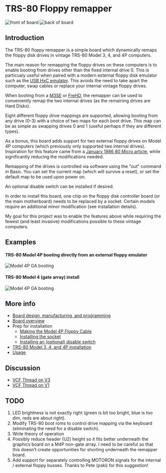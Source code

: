 # TRS-80 Floppy remapper

![front of board](/images/front-v4.jpg) ![back of board](/images/back-v4.jpg)

## Introduction

The TRS-80 floppy remapper is a simple board which dynamically remaps the floppy disk drives in vintage
TRS-80 Model 3, 4, and 4P computers.

The main reason for remapping the floppy drives on these computers
is to enable booting from drives other than the fixed internal drive 0.  This is particualy
useful when paired with a modern external floppy disk emulator such as
the [USB HxC emulator](http://hxc2001.free.fr/floppy_drive_emulator/).  This avoids the need
to take apart the computer, swap cables or replace your internal vintage floppy drives.

When booting from a [M3SE](http://bartlettlabs.com/M3SE/) or [FreHD](http://www.vecoven.com/trs80/trs80.html), the remapper can be used to conveniently
remap the two internal drives (as the remaining drives are Hard Disks).

Eight different floppy drive mappings are supported, allowing booting from
any drive (0-3) with a choice of two maps for each boot drive.
This map can be as simple as swapping drives 0 and 1 (useful perhaps if they are different types).

As a bonus, this board adds support for two external floppy drives on Model 4P
computers (which previously only supported two internal drives).  Inspiration for
this feature came from a [January 1986 80 Micro article](https://colorcomputerarchive.com/repo/Documents/Magazines/80%20Micro/1986/80%20Micro%20-%208601%20-%20January%201986.pdf), while significantly reducing the modifications needed.

Remapping of the drives is controlled via software using the "out" command in Basic.
You can set the current map (which will survive a reset), or set the default
map to be used upon power on.

An optional disable switch can be installed if desired.

In order to install this board, one chip on the floppy disk controller
board (or the main motherboard) needs to be replaced by a socket.  Certain
models require an additional minor modification (see installation details).

My goal for this project was to enable the features above while
requiring the fewest (and least invasive) modifications possible to these
vintage computers.

## Examples
#### TRS-80 Model 4P booting directly from an external floppy emulator
![Model 4P GA booting](/images/m4pga-boot.jpg)
#### TRS-80 Model 4 (gate array) install
![Model 4P GA booting](/images/install-m4ga-1.jpg)

## More info

* [Board design, manufacturing, and programming](/Design.md)
* [Board overview](/Board.md)
* Prep for installation
  * [Making the Model 4P Floppy Cable](/M4P-FloppyCable.md)
  * [Installing the socket](/Socket.md)
  * [Installing an (optional) disable switch](/Disable.md)
* [TRS-80 Model 3, 4, and 4P installation](/Installation.md)
* [Usage](/Usage.md)

## Discussion

* [VCF Thread on V3](http://www.vcfed.org/forum/showthread.php?75460-My-floppy-remapper-project-version-2)
* [VCF Thread on V1](http://www.vcfed.org/forum/showthread.php?70726-Booting-from-an-external-floppy-on-a-model-III&p=606759#post606759)

## TODO

1. LED brightness is not exactly right (green is bit too bright,
blue is too dim, reds are about right).
1. Modify TRS-80 boot roms to control drive mapping via the keyboard (eliminating the need
for a disable switch).
1. Write theory of operation
1. Possibly reduce header (U2) height so it fits better underneath the graphics board on a M4P non-gate array.  I need to be careful so that this doesn't create opportunities for shorting underneath the remapper board.
1. Add support for separately controlling MOTORON signals for the internal / external floppy busses. Thanks to Pete (pski) for this suggestion!
